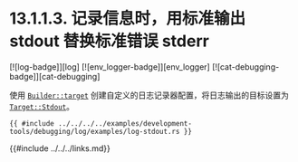 # 13.1.1.3. 记录信息时，用标准输出 stdout 替换标准错误 stderr

[![log-badge]][log] [![env_logger-badge]][env_logger] [![cat-debugging-badge]][cat-debugging]

使用 [`Builder::target`] 创建自定义的日志记录器配置，将日志输出的目标设置为 [`Target::Stdout`]。

```rust,edition2018
{{ #include ../../../../examples/development-tools/debugging/log/examples/log-stdout.rs }}
```

[`Builder::target`]: https://docs.rs/env_logger/*/env_logger/struct.Builder.html#method.target
[`Target::Stdout`]: https://docs.rs/env_logger/*/env_logger/fmt/enum.Target.html

{{#include ../../../links.md}}
